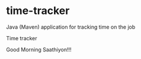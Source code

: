# time-tracker
Java (Maven) application for tracking time on the job

Time tracker

Good Morning Saathiyon!!!
